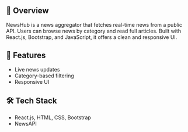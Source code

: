 ## 📰 Overview
NewsHub is a news aggregator that fetches real-time news from a public API. Users can browse news by category and read full articles. Built with React.js, Bootstrap, and JavaScript, it offers a clean and responsive UI.

## 🚀 Features
- Live news updates  
- Category-based filtering   
- Responsive UI  

## 🛠️ Tech Stack
- React.js, HTML, CSS, Bootstrap  
- NewsAPI  
